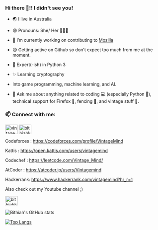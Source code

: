 ### Hi there 👋!! I didn't see you!


- 🌏 I live in Australia

- 😄 Pronouns: She/ Her 👩🏻‍💻

- 🔭 I’m currently working on contributing to [Mozilla](https://github.com/mozilla/)

- 😅 Getting active on Github so don't expect too much from me at the moment.  

- 🧐 Expert(-ish) in Python 3

- ✨ Learning cryptography

- Into game programming, machine learning, and AI.

- 💬 Ask me about anything related to coding 💻 (especially Python  🐍), technical support for Firefox 🦊, fencing 🤺, and vintage stuff 🎺.



<h3 align="left"> 📫 Connect with me:</h3>
<p align="left">
<a href="https://twitter.com/vintagemind07" target="blank"><img align="center" src="https://cdn.jsdelivr.net/npm/simple-icons@3.0.1/icons/twitter.svg" alt="vintagemind07" height="30" width="40" /></a> 
<a href="https://www.linkedin.com/in/bithiah-koshy" target="blank"><img align="center" src="https://cdn.jsdelivr.net/npm/simple-icons@3.0.1/icons/linkedin.svg" alt="bithiahkoshy" height="30" width="40" /></a>

 Codeforces : https://codeforces.com/profile/VintageMind
 
 Kattis : https://open.kattis.com/users/vintagemind
 
 Codechef : https://leetcode.com/Vintage_Mind/ 
 
 AtCoder : https://atcoder.jp/users/Vintagemind
 
 Hackerrank: https://www.hackerrank.com/vintagemind?hr_r=1
 
 Also check out my Youtube channel ;)

 
<a href="http://youtube.com/channel/UC-u8sNr9bZpf0SLW7r-FqeA" target="blank"><img align="center" src="https://cdn.jsdelivr.net/npm/simple-icons@3.0.1/icons/youtube.svg" alt="bithiahkoshy" height="30" width="40" /></a>

![Bithiah's GitHub stats](https://github-readme-stats.vercel.app/api?username=vintagemind&show_icons=true&theme=radical)

 [![Top Langs](https://github-readme-stats.vercel.app/api/top-langs/?username=vintagemind)](https://github.com/vintagemind/github-readme-stats)

</a>
</p>






 
